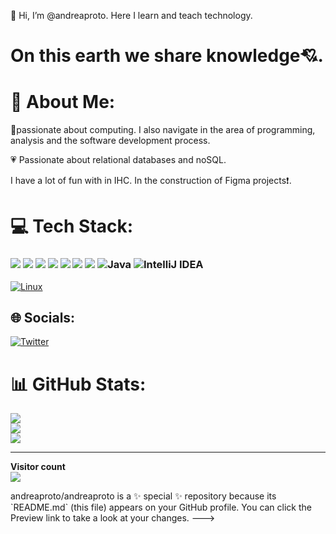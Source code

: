 👋 Hi, I’m @andreaproto. Here I learn and teach technology.

#  On this earth we share knowledge:cupid:.
# 💫 About Me:

:raising_hand:passionate about computing. I also navigate in the area of ​​programming, analysis and the software development process.  

:heartpulse: Passionate about relational databases and noSQL.

I have a lot of fun with in IHC. In the construction of Figma projects:exclamation:.

# 💻 Tech Stack:
###  <img src="https://img.shields.io/badge/CSS-239120?style=for-the-badge&logo=css3&logoColor=white" /> <img src="https://img.shields.io/badge/HTML-239120?style=for-the-badge&logo=html5&logoColor=white" /> <img src="https://img.shields.io/badge/Material--UI-0081CB?style=for-the-badge&logo=material-ui&logoColor=white" /> <img src= "https://img.shields.io/badge/MariaDB-01529E?style=for-the-badge&logo=mariadb&logoColor=white" />  <img src= "https://img.shields.io/badge/mysql workbench-239121?style=for-the-badge&logo=MysqlWorkbench3&logoColor=white" />  <img src="https://img.shields.io/badge/Figma-F24E1E?style=for-the-badge&logo=figma&logoColor=white" /> <IMG src= "https://img.shields.io/badge/MySQL-005C84?style=for-the-badge&logo=mysql&logoColor=white" /> ![Java](https://img.shields.io/badge/Java-ED8B00?style=for-the-badge&logo=java&logoColor=white) ![IntelliJ IDEA](https://img.shields.io/badge/IntelliJIDEA-000000.svg?style=for-the-badge&logo=intellij-idea&logoColor=white)

 [![Linux](https://svgshare.com/i/Zhy.svg)](https://svgshare.com/i/Zhy.svg)



## 🌐 Socials:
[![Twitter](https://img.shields.io/badge/Twitter-%231DA1F2.svg?logo=Twitter&logoColor=white)](https://twitter.com/abproto) 



# 📊 GitHub Stats:
![](https://github-readme-stats.vercel.app/api?username=andreaproto&theme=dark&hide_border=false&include_all_commits=false&count_private=false)<br/>
![](https://github-readme-streak-stats.herokuapp.com/?user=andreaproto&theme=dark&hide_border=false)<br/>
![](https://github-readme-stats.vercel.app/api/top-langs/?username=andreaproto&theme=dark&hide_border=false&include_all_commits=false&count_private=false&layout=compact)

---

<!-- Proudly created with GPRM ( https://gprm.itsvg.in ) -->



<p align="left"> 
  <b>Visitor count</b><br>
  <img src="https://profile-counter.glitch.me/andreaproto/count.svg" />
</p>
andreaproto/andreaproto is a ✨ special ✨ repository because its `README.md` (this file) appears on your GitHub profile.
You can click the Preview link to take a look at your changes.
--->
